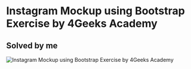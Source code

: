 # Instagram Mockup using Bootstrap Exercise by 4Geeks Academy

## Solved by me

![Instagram Mockup using Bootstrap Exercise by 4Geeks Academy](img/instagram-mockup-using-bootstrap.jpg)
